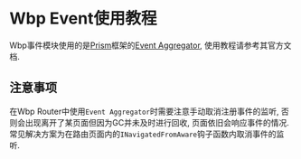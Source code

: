 ﻿# Wbp Event使用教程

Wbp事件模块使用的是<a href="https://github.com/PrismLibrary/Prism" target="_blank">Prism</a>框架的<a href="https://prismlibrary.com/docs/event-aggregator.html" target="_blank">Event Aggregator</a>, 使用教程请参考其官方文档.

## 注意事项

在Wbp Router中使用`Event Aggregator`时需要注意手动取消注册事件的监听, 否则会出现离开了某页面但因为GC并未及时进行回收, 页面依旧会响应事件的情况. 常见解决方案为在路由页面内的`INavigatedFromAware`钩子函数内取消事件的监听.